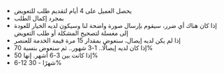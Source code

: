 -   يحصل العميل على 4 أيام لتقديم طلب للتعويض
-   بمجرد إكمال الطلب
-   إذا كان هناك أي ضرر، سيقوم بإرسال صورة واضحة لنا وسيكون لديه الخيار للعودة إلى مغسلة لتصحيح المشكلة أو طلب التعويض
-   إذا لم يكن لديه إيصال، سنعوض بمقدار 15 مرة قيمة الخدمة للعنصر
-   إذا كان لديه إيصالًا.. 1-3 شهور.. ثم سنعوض بنسبة 70%
-   إذا كانت بين 3-6 أشهر. إنها 50%
-   6-12 شهرًا - 30%
